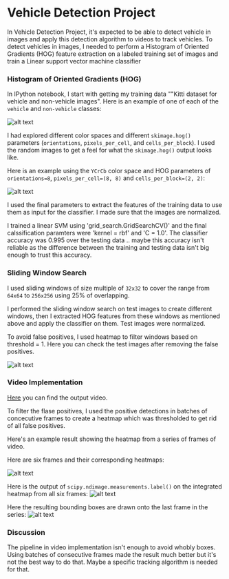# Vehicle Detection Project

In Vehicle Detection Project, it's expected to be able to detect vehicle in images and apply this detection algorithm to videos to track vehicles.
To detect vehicles in images, I needed to perform a Histogram of Oriented Gradients (HOG) feature extraction on a labeled training set of images and train a Linear support vector machine classifier

[//]: # (Image References)
[image1]: ./examples/car_not_car.png
[image2]: ./examples/HOG_example.jpg
[image3]: ./examples/sliding_windows.jpg
[image4]: ./examples/sliding_window.jpg
[image5]: ./examples/bboxes_and_heat.png
[image6]: ./examples/labels_map.png
[image7]: ./examples/output_bboxes.png
[video1]: ./project_video.mp4


### Histogram of Oriented Gradients (HOG)

In IPython notebook, I start with getting my training data ""Kitti dataset for vehicle and non-vehicle images".  Here is an example of one of each of the `vehicle` and `non-vehicle` classes:

![alt text][image1]

I had explored different color spaces and different `skimage.hog()` parameters (`orientations`, `pixels_per_cell`, and `cells_per_block`).  I used the random images to get a feel for what the `skimage.hog()` output looks like. 

Here is an example using the `YCrCb` color space and HOG parameters of `orientations=8`, `pixels_per_cell=(8, 8)` and `cells_per_block=(2, 2)`:


![alt text][image2]

I used the final parameters to extract the features of the training data to use them as input for the classifier. I made sure that the images are normalized.

I trained a linear SVM using 'grid_search.GridSearchCV()' and the final calssification paramters were 'kernel = rbf' and 'C = 1.0'. The classifier accuracy was 0.995 over the testing data .. maybe this accuracy isn't reliable as the difference between the training and testing data isn't big enough to trust this accuracy.


### Sliding Window Search

I used sliding windows of size multiple of `32x32` to cover the range from `64x64` to `256x256` using 25% of overlapping.

I performed the sliding window search on test images to create different windows, then I extracted HOG features from these windows as mentioned above and apply the classifier on them. Test images were normalized.

To avoid false positives, I used heatmap to filter windows based on threshold = 1. Here you can check the test images after removing the false positives.

![alt text][image4]


### Video Implementation

[Here](./project_video.mp4) you can find the output video.

To filter the flase positives, I used the positive detections in batches of concecutive frames to create a heatmap which was thresholded to get rid of all false positives.

Here's an example result showing the heatmap from a series of frames of video.

Here are six frames and their corresponding heatmaps:

![alt text][image5]

Here is the output of `scipy.ndimage.measurements.label()` on the integrated heatmap from all six frames:
![alt text][image6]

Here the resulting bounding boxes are drawn onto the last frame in the series:
![alt text][image7]


### Discussion

The pipeline in video implementation isn't enough to avoid whobly boxes. Using batches of consecutive frames made the result much better but it's not the best way to do that. Maybe a specific tracking algorithm is needed for that.

